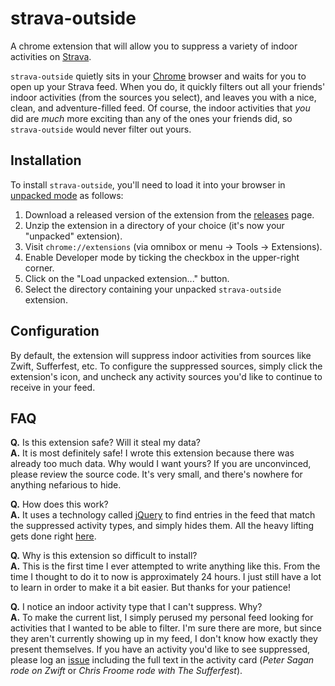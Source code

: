 # strava-outside
A chrome extension that will allow you to suppress a variety of indoor activities on [Strava](https://www.strava.com).

`strava-outside` quietly sits in your [Chrome](http://chrome.google.com) browser and waits for you to open up your Strava feed.
When you do, it quickly filters out all your friends' indoor activities (from the sources you select), and leaves you with a nice,
clean, and adventure-filled feed. Of course, the indoor activities that _you_ did are _much_ more exciting than any of the ones
your friends did, so `strava-outside` would never filter out yours.

## Installation
To install `strava-outside`, you'll need to load it into your browser in
[unpacked mode](https://developer.chrome.com/extensions/getstarted#unpacked) as follows:

1. Download a released version of the extension from the [releases](https://github.com/kevinstuffandthings/strava-outside/releases) page.
1. Unzip the extension in a directory of your choice (it's now your "unpacked" extension).
1. Visit `chrome://extensions` (via omnibox or menu -> Tools -> Extensions).
1. Enable Developer mode by ticking the checkbox in the upper-right corner.
1. Click on the "Load unpacked extension..." button.
1. Select the directory containing your unpacked `strava-outside` extension.

## Configuration
By default, the extension will suppress indoor activities from sources like Zwift, Sufferfest, etc.
To configure the suppressed sources, simply click the extension's icon, and uncheck any activity sources you'd like to continue
to receive in your feed.

## FAQ
**Q.** Is this extension safe? Will it steal my data?  
**A.** It is most definitely safe! I wrote this extension because there was already too much data. Why would I want yours?
If you are unconvinced, please review the source code. It's very small, and there's nowhere for anything nefarious to hide.

**Q.** How does this work?  
**A.** It uses a technology called [jQuery](http://jquery.com/) to find entries in the feed that match the suppressed activity types, and simply hides them. All the heavy lifting gets done right [here](src/monitor.js).

**Q.** Why is this extension so difficult to install?  
**A.** This is the first time I ever attempted to write anything like this. From the time I thought to do it to now is approximately
24 hours. I just still have a lot to learn in order to make it a bit easier. But thanks for your patience!

**Q.** I notice an indoor activity type that I can't suppress. Why?  
**A.** To make the current list, I simply perused my personal feed looking for activities that I wanted to be able to filter. I'm sure there are more, but since they aren't currently showing up in my feed, I don't know how exactly they present themselves. If you have an activity you'd like to see suppressed, please log an [issue](https://github.com/kevinstuffandthings/strava-outside/issues) including the full text in the activity card (_Peter Sagan rode on Zwift_ or _Chris Froome rode with The Sufferfest_).

